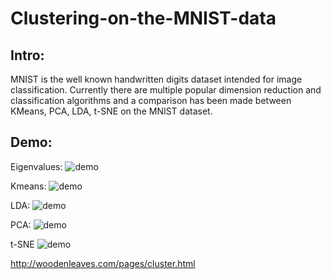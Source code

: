 # Clustering-on-the-MNIST-data

## Intro:
MNIST is the well known handwritten digits dataset intended for image classification. Currently there are multiple popular dimension reduction and classification algorithms and a comparison has been made between KMeans, PCA, LDA, t-SNE on the MNIST dataset.

## Demo:

Eigenvalues:
![demo](https://github.com/woodenleaves/Healthcare_Tweets/raw/master/images/cluster_classification.png)

Kmeans:
![demo](https://github.com/woodenleaves/Healthcare_Tweets/raw/master/images/kmeans.png)

LDA:
![demo](https://github.com/woodenleaves/Healthcare_Tweets/raw/master/images/lda.png)

PCA:
![demo](https://github.com/woodenleaves/Healthcare_Tweets/raw/master/images/pca.png)

t-SNE
![demo](https://github.com/woodenleaves/Healthcare_Tweets/raw/master/images/tsne.png)


http://woodenleaves.com/pages/cluster.html
